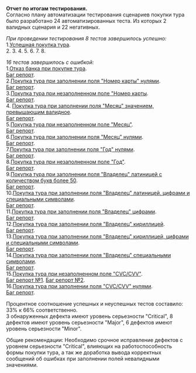 **Отчет по итогам тестирования.**  
Согласно плану автоматизации тестирования сценариев покупки тура было разработано 24 автоматизированных теста. Из которых 2 валидных сценария и 22 негативных.  

*При проведении тестирования 8 тестов завершилось успешно:*   
1.[Успешная покупка тура](https://github.com/zenitfan88/CourseWork/blob/79bda02d4933ac1237e3d52c23768ae7c9a95dfb/src/test/java/ru/netology/test/BuyingTourTest.java#L37).  
2.
3.
4.
5.
6.
7.
8.

*16 тестов завершилось с ошибкой:*  
1.[Отказ банка при покупке тура](https://github.com/zenitfan88/CourseWork/blob/14a4d770710dd6d97206243e31b3faef4da20c64/src/test/java/ru/netology/test/BuyingTourTest.java#L47).  
[Баг репорт](https://github.com/zenitfan88/CourseWork/issues/2).   
2.[Покупка тура при заполнении поля "Номер карты" нулями](https://github.com/zenitfan88/CourseWork/blob/14a4d770710dd6d97206243e31b3faef4da20c64/src/test/java/ru/netology/test/BuyingTourTest.java#L64).  
[Баг репорт](https://github.com/zenitfan88/CourseWork/issues/4).   
3.[Покупка тура при незаполненном поле "Номер карты](https://github.com/zenitfan88/CourseWork/blob/14a4d770710dd6d97206243e31b3faef4da20c64/src/test/java/ru/netology/test/BuyingTourTest.java#L57).  
[Баг репорт](https://github.com/zenitfan88/CourseWork/issues/15).  
4. [Покупка тура при заполнении поля "Месяц" значением, превышающим валидное](https://github.com/zenitfan88/CourseWork/blob/14a4d770710dd6d97206243e31b3faef4da20c64/src/test/java/ru/netology/test/BuyingTourTest.java#L104).  
[Баг репорт](https://github.com/zenitfan88/CourseWork/issues/17).  
5.[Покупка тура при незаполненном поле "Месяц"](https://github.com/zenitfan88/CourseWork/blob/14a4d770710dd6d97206243e31b3faef4da20c64/src/test/java/ru/netology/test/BuyingTourTest.java#L88).  
[Баг репорт](https://github.com/zenitfan88/CourseWork/issues/14).  
6.[Покупка тура при заполнении поля "Месяц" нулями](https://github.com/zenitfan88/CourseWork/blob/14a4d770710dd6d97206243e31b3faef4da20c64/src/test/java/ru/netology/test/BuyingTourTest.java#L96).  
[Баг репорт](https://github.com/zenitfan88/CourseWork/issues/3).   
7.[Покупка тура при заполнении поля "Год" нулями](https://github.com/zenitfan88/CourseWork/blob/14a4d770710dd6d97206243e31b3faef4da20c64/src/test/java/ru/netology/test/BuyingTourTest.java#L136).  
[Баг репорт](https://github.com/zenitfan88/CourseWork/issues/18).   
8.[Покупка тура при незаполненном поле "Год"](https://github.com/zenitfan88/CourseWork/blob/14a4d770710dd6d97206243e31b3faef4da20c64/src/test/java/ru/netology/test/BuyingTourTest.java#L120).  
[Баг репорт](https://github.com/zenitfan88/CourseWork/issues/16).  
9.[Покупка тура при заполнении поля "Владелец" латиницей с количеством букв более 50](https://github.com/zenitfan88/CourseWork/blob/14a4d770710dd6d97206243e31b3faef4da20c64/src/test/java/ru/netology/test/BuyingTourTest.java#L200).  
[Баг репорт](https://github.com/zenitfan88/CourseWork/issues/10).  
10.[Покупка тура при заполнении поля "Владелец" латиницей, цифрами и специальными символами](https://github.com/zenitfan88/CourseWork/blob/14a4d770710dd6d97206243e31b3faef4da20c64/src/test/java/ru/netology/test/BuyingTourTest.java#L192).  
[Баг репорт](https://github.com/zenitfan88/CourseWork/issues/9).  
11.[Покупка тура при заполнении поля "Владелец" цифрами](https://github.com/zenitfan88/CourseWork/blob/14a4d770710dd6d97206243e31b3faef4da20c64/src/test/java/ru/netology/test/BuyingTourTest.java#L168).  
[Баг репорт](https://github.com/zenitfan88/CourseWork/issues/7).  
12.[Покупка тура при заполнении поля "Владелец" кириллицей](https://github.com/zenitfan88/CourseWork/blob/14a4d770710dd6d97206243e31b3faef4da20c64/src/test/java/ru/netology/test/BuyingTourTest.java#L160).  
[Баг репорт](https://github.com/zenitfan88/CourseWork/issues/5).  
13.[Покупка тура при заполнении поля "Владелец" кириллицей, цифрами и специальными символами](https://github.com/zenitfan88/CourseWork/blob/14a4d770710dd6d97206243e31b3faef4da20c64/src/test/java/ru/netology/test/BuyingTourTest.java#L184).  
[Баг репорт](https://github.com/zenitfan88/CourseWork/issues/1).  
14.[Покупка тура при заполнении поля "Владелец" специальными символами](https://github.com/zenitfan88/CourseWork/blob/14a4d770710dd6d97206243e31b3faef4da20c64/src/test/java/ru/netology/test/BuyingTourTest.java#L176).  
[Баг репорт](https://github.com/zenitfan88/CourseWork/issues/11).  
15.[Покупка тура при незаполненном поле "CVC/CVV"](https://github.com/zenitfan88/CourseWork/blob/14a4d770710dd6d97206243e31b3faef4da20c64/src/test/java/ru/netology/test/BuyingTourTest.java#L208).  
[Баг репорт №1](https://github.com/zenitfan88/CourseWork/issues/13). [Баг репорт №2](https://github.com/zenitfan88/CourseWork/issues/6).  
16.[Покупка тура при заполнении поля "CVC/CVV" нулями](https://github.com/zenitfan88/CourseWork/blob/14a4d770710dd6d97206243e31b3faef4da20c64/src/test/java/ru/netology/test/BuyingTourTest.java#L224).  
[Баг репорт](https://github.com/zenitfan88/CourseWork/issues/12).  

Процентное соотношение успешных и неуспешных тестов составило: 33% к 66% соответственно.  
3 обнаруженных дефекта имеют уровень серьезности "Critical", 8 дефектов имеют уровень серьезности "Major", 6 дефектов имеют уровень серьезности "Minor".

Общие рекомендации:
Необходимо срочное исправление дефектов с уровнем серьезности "Critical", влияющих на работоспособность формы покупки тура, а так же доработка вывода корректных сообщений об ошибках при заполнении полей невалидными значениями.
